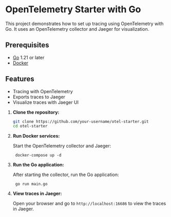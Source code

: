 # OpenTelemetry Starter with Go

This project demonstrates how to set up tracing using OpenTelemetry with Go. It uses an OpenTelemetry collector and Jaeger for visualization.

## Prerequisites

- [Go](https://golang.org/doc/install) 1.21 or later
- [Docker](https://docs.docker.com/get-docker/)

## Features

- Tracing with OpenTelemetry
- Exports traces to Jaeger
- Visualize traces with Jaeger UI

1. **Clone the repository:**

   ```bash
   git clone https://github.com/your-username/otel-starter.git
   cd otel-starter
   ```

2. **Run Docker services:**

    Start the OpenTelemetry collector and Jaeger:

        docker-compose up -d

3. **Run the Go application:**

    After starting the collector, run the Go application:

        go run main.go

4. **View traces in Jaeger:**

    Open your browser and go to `http://localhost:16686` to view the traces in Jaeger.